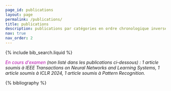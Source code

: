 ```yaml
---
page_id: publications
layout: page
permalink: /publications/
title: publications
description: publications par catégories en ordre chronologique inverse.
nav: true
nav_order: 2
---
```


<!-- _pages/publications.md -->

<!-- Bibsearch Feature -->

{% include bib_search.liquid %}

*<span style="color:#b509ac">En cours d'examen</span> (non listé dans les publications ci-dessous) : 1 article soumis à IEEE Transactions on Neural Networks and Learning Systems, 1 article soumis à ICLR 2024, 1 article soumis à Pattern Recognition.*
<div class="publications">

{% bibliography %}

</div>
